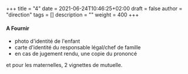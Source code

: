 +++
title       = "4"
date        = 2021-06-24T10:46:25+02:00
draft       = false
author      = "direction"
tags        = []
description = ""
weight      = 400
+++

#### A Fournir

* photo d'identité de l'enfant
* carte d'identité du responsable légal/chef de famille
* en cas de jugement rendu, une copie du prononcé

et pour les maternelles, 2 vignettes de mutuelle.

